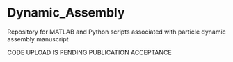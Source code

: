 # Dynamic_Assembly
Repository for MATLAB and Python scripts associated with particle dynamic assembly manuscript

CODE UPLOAD IS PENDING PUBLICATION ACCEPTANCE
